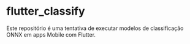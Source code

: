 # flutter_classify

Este repositório é uma tentativa de executar modelos de classificação ONNX em apps Mobile com Flutter.
